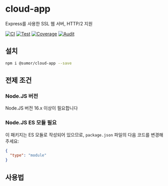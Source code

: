 # cloud-app

Express를 사용한 SSL 웹 서버, HTTP/2 지원

[![CI](https://github.com/sumor-cloud/cloud-app/actions/workflows/ci.yml/badge.svg)](https://github.com/sumor-cloud/cloud-app/actions/workflows/ci.yml)
[![Test](https://github.com/sumor-cloud/cloud-app/actions/workflows/ut.yml/badge.svg)](https://github.com/sumor-cloud/cloud-app/actions/workflows/ut.yml)
[![Coverage](https://github.com/sumor-cloud/cloud-app/actions/workflows/coverage.yml/badge.svg)](https://github.com/sumor-cloud/cloud-app/actions/workflows/coverage.yml)
[![Audit](https://github.com/sumor-cloud/cloud-app/actions/workflows/audit.yml/badge.svg)](https://github.com/sumor-cloud/cloud-app/actions/workflows/audit.yml)

## 설치

```bash
npm i @sumor/cloud-app --save
```

## 전제 조건

### Node.JS 버전

Node.JS 버전 16.x 이상이 필요합니다

### Node.JS ES 모듈 필요

이 패키지는 ES 모듈로 작성되어 있으므로,
`package.json` 파일의 다음 코드를 변경해주세요:

```json
{
  "type": "module"
}
```

## 사용법
